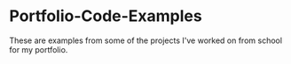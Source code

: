 # Portfolio-Code-Examples
These are examples from some of the projects I've worked on from school for my portfolio.
